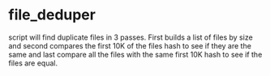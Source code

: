 # file_deduper

script will find duplicate files in 3 passes. First builds a list of files by size and second compares the first 10K of the files hash to see if they are the same and last compare all the files with the same first 10K hash to see if the files are equal.
